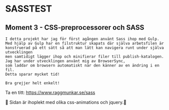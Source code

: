 # SASSTEST

## Moment 3 - CSS-preprocessorer och SASS
```
I detta projekt har jag för först agången använt Sass ihop med Gulp.
Med hjälp av Gulp har en filstruktur skapats där själva arbetsfilen är 
konstruerad på ett sätt så att man lätt kan navigera runt under själva utvecklingen
men samtidigt lägger ihop och minifierar filer till publish-katalogen.
Jag har under utvecklingen använt mig av BrowserSync, 
som laddar om browsern automatiskt när den känner av en ändring i en fil. 
Detta sparar mycket tid!

Bra grejjer helt enkelt!
```
Ta en titt: https://www.raggmunkar.se/sass

:metal:
Sidan är ihoplekt med olika css-animations och jquery.:metal:
